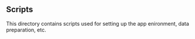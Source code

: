 Scripts
--------

This directory contains scripts used for setting up the app
enironment, data preparation, etc.
